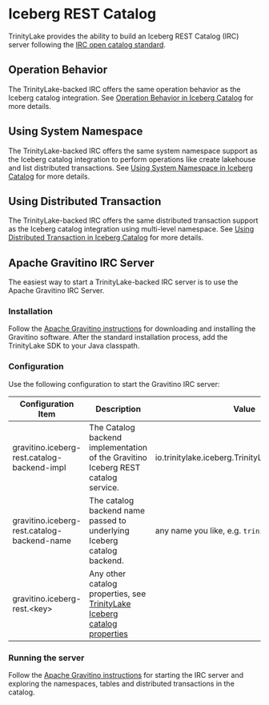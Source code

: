 # Iceberg REST Catalog

TrinityLake provides the ability to build an Iceberg REST Catalog (IRC) server 
following the [IRC open catalog standard](https://editor-next.swagger.io/?url=https://raw.githubusercontent.com/apache/iceberg/main/open-api/rest-catalog-open-api.yaml).

## Operation Behavior

The TrinityLake-backed IRC offers the same operation behavior as the Iceberg catalog integration.
See [Operation Behavior in Iceberg Catalog](./iceberg.md#operation-behavior) for more details.

## Using System Namespace

The TrinityLake-backed IRC offers the same system namespace support as the Iceberg catalog integration
to perform operations like create lakehouse and list distributed transactions.
See [Using System Namespace in Iceberg Catalog](./iceberg.md#using-system-namespace) for more details.

## Using Distributed Transaction

The TrinityLake-backed IRC offers the same distributed transaction support
as the Iceberg catalog integration using multi-level namespace.
See [Using Distributed Transaction in Iceberg Catalog](./iceberg.md#using-distributed-transaction) for more details.

## Apache Gravitino IRC Server

The easiest way to start a TrinityLake-backed IRC server is to use the Apache Gravitino IRC Server.

### Installation

Follow the [Apache Gravitino instructions](https://gravitino.apache.org/docs/0.8.0-incubating/how-to-install) 
for downloading and installing the Gravitino software.
After the standard installation process, add the TrinityLake SDK to your Java classpath. 

### Configuration

Use the following configuration to start the Gravitino IRC server:

| Configuration Item                          | Description                                                                                                 | Value                                            |
|---------------------------------------------|-------------------------------------------------------------------------------------------------------------|--------------------------------------------------|
| gravitino.iceberg-rest.catalog-backend-impl | The Catalog backend implementation of the Gravitino Iceberg REST catalog service.                           | io.trinitylake.iceberg.TrinityLakeIcebergCatalog |
| gravitino.iceberg-rest.catalog-backend-name | The catalog backend name passed to underlying Iceberg catalog backend.                                      | any name you like, e.g. `trinitylake`            |
| gravitino.iceberg-rest.<key\>               | Any other catalog properties, see [TrinityLake Iceberg catalog properties](./iceberg.md#catalog-properties) |                                                  |

### Running the server

Follow the [Apache Gravitino instructions](https://gravitino.apache.org/docs/0.8.0-incubating/iceberg-rest-service#starting-the-iceberg-rest-server)
for starting the IRC server and exploring the namespaces, tables and distributed transactions in the catalog.



